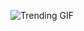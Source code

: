 
<!-- GIF_SECTION -->
![Trending GIF](https://media2.giphy.com/media/v1.Y2lkPThiYjIxNzcyb2Uwc2dsNHY3eWppOWw0Y240eXdxOXZnMTltNTJ6ZWplcXVpNnY5cCZlcD12MV9naWZzX3NlYXJjaCZjdD1n/sDxVzsDgLo3rLQzVlc/giphy.gif)
<!-- END_GIF_SECTION -->
